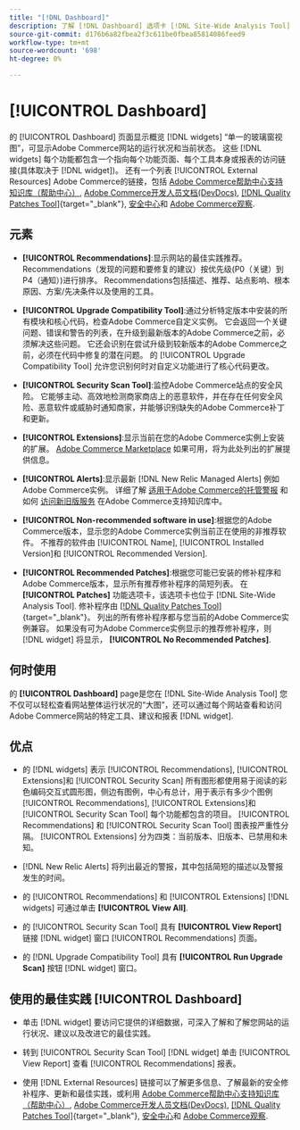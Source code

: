 ```yaml
---
title: "[!DNL Dashboard]"
description: 了解 [!DNL Dashboard] 选项卡 [!DNL Site-Wide Analysis Tool]、元素、使用时间、优势和最佳实践。
source-git-commit: d176b6a82fbea2f3c611be0fbea85814086feed9
workflow-type: tm+mt
source-wordcount: '698'
ht-degree: 0%

---
```


# [!UICONTROL Dashboard]

的 [!UICONTROL Dashboard] 页面显示概览 [!DNL widgets] “单一的玻璃窗视图”，可显示Adobe Commerce网站的运行状况和当前状态。 这些 [!DNL widgets] 每个功能都包含一个指向每个功能页面、每个工具本身或报表的访问链接(具体取决于 [!DNL widget])。
还有一个列表 [!UICONTROL External Resources] Adobe Commerce的链接，包括 [Adobe Commerce帮助中心支持知识库（帮助中心）](https://support.magento.com/), [Adobe Commerce开发人员文档(DevDocs)](https://devdocs.magento.com/), [[!DNL Quality Patches Tool]](https://experienceleague.adobe.com/tools/commerce-quality-patches/index.html){target=&quot;_blank&quot;}, [安全中心](https://magento.com/security)和 [Adobe Commerce观察](https://support.magento.com/hc/en-us/articles/4402379845901-Use-Observation-for-Adobe-Commerce).

## 元素

* **[!UICONTROL Recommendations]**:显示网站的最佳实践推荐。 Recommendations（发现的问题和要修复的建议）按优先级(P0（关键）到P4（通知）)进行排序。
Recommendations包括描述、推荐、站点影响、根本原因、方案/先决条件以及使用的工具。

* **[!UICONTROL Upgrade Compatibility Tool]**:通过分析特定版本中安装的所有模块和核心代码，检查Adobe Commerce自定义实例。 它会返回一个关键问题、错误和警告的列表，在升级到最新版本的Adobe Commerce之前，必须解决这些问题。 它还会识别在尝试升级到较新版本的Adobe Commerce之前，必须在代码中修复的潜在问题。
的 [!UICONTROL Upgrade Compatibility Tool] 允许您识别何时对自定义功能进行了核心代码更改。

* **[!UICONTROL Security Scan Tool]**:监控Adobe Commerce站点的安全风险。 它能够主动、高效地检测商家商店上的恶意软件，并在存在任何安全风险、恶意软件或威胁时通知商家，并能够识别缺失的Adobe Commerce补丁和更新。

* **[!UICONTROL Extensions]**:显示当前在您的Adobe Commerce实例上安装的扩展。 [Adobe Commerce Marketplace](https://marketplace.magento.com/extensions.html) 如果可用，将为此处列出的扩展提供信息。

* **[!UICONTROL Alerts]**:显示最新 [!DNL New Relic Managed Alerts] 例如Adobe Commerce实例。 详细了解 [适用于Adobe Commerce的托管警报](https://support.magento.com/hc/en-us/articles/360045806832) 和如何 [访问新旧版服务](https://support.magento.com/hc/en-us/articles/360039127712) 在Adobe Commerce支持知识库中。

* **[!UICONTROL Non-recommended software in use]**:根据您的Adobe Commerce版本，显示您的Adobe Commerce实例当前正在使用的非推荐软件。 不推荐的软件由 [!UICONTROL Name], [!UICONTROL Installed Version]和 [!UICONTROL Recommended Version].

* **[!UICONTROL Recommended Patches]**:根据您可能已安装的修补程序和Adobe Commerce版本，显示所有推荐修补程序的简短列表。 在 **[!UICONTROL Patches]** 功能选项卡，该选项卡也位于 [!DNL Site-Wide Analysis Tool]. 修补程序由 [[!DNL Quality Patches Tool]](https://experienceleague.adobe.com/tools/commerce-quality-patches/index.html){target=&quot;_blank&quot;}。 列出的所有修补程序都与您当前的Adobe Commerce实例兼容。
如果没有可为Adobe Commerce实例显示的推荐修补程序，则 [!DNL widget] 将显示， **[!UICONTROL No Recommended Patches]**.

## 何时使用

的 **[!UICONTROL Dashboard]** page是您在 [!DNL Site-Wide Analysis Tool] 您不仅可以轻松查看网站整体运行状况的“大图”，还可以通过每个网站查看和访问Adobe Commerce网站的特定工具、建议和报表 [!DNL widget].

## 优点

* 的 [!DNL widgets] 表示 [!UICONTROL Recommendations], [!UICONTROL Extensions]和 [!UICONTROL Security Scan] 所有图形都使用易于阅读的彩色编码交互式圆形图，侧边有图例，中心有总计，用于表示有多少个图例 [!UICONTROL Recommendations], [!UICONTROL Extensions]和 [!UICONTROL Security Scan Tool] 每个功能都包含的项目。 [!UICONTROL Recommendations] 和 [!UICONTROL Security Scan Tool] 图表按严重性分隔。 [!UICONTROL Extensions] 分为四类：当前版本、旧版本、已禁用和未知。

* [!DNL New Relic Alerts] 将列出最近的警报，其中包括简短的描述以及警报发生的时间。

* 的 [!UICONTROL Recommendations] 和 [!UICONTROL Extensions] [!DNL widgets] 可通过单击 **[!UICONTROL View All]**.

* 的 [!UICONTROL Security Scan Tool] 具有 **[!UICONTROL View Report]** 链接 [!DNL widget] 窗口 [!UICONTROL Recommendations] 页面。

* 的 [!DNL Upgrade Compatibility Tool] 具有 **[!UICONTROL Run Upgrade Scan]** 按钮 [!DNL widget] 窗口。

## 使用的最佳实践 [!UICONTROL Dashboard]

* 单击 [!DNL widget] 要访问它提供的详细数据，可深入了解和了解您网站的运行状况、建议以及改进它的最佳实践。

* 转到 [!UICONTROL Security Scan Tool] [!DNL widget] 单击 [!UICONTROL View Report] 查看 [!UICONTROL Recommendations] 报表。

* 使用 [!DNL External Resources] 链接可以了解更多信息、了解最新的安全修补程序、更新和最佳实践，或利用 [Adobe Commerce帮助中心支持知识库（帮助中心）](https://support.magento.com/), [Adobe Commerce开发人员文档(DevDocs)](https://devdocs.magento.com/), [[!DNL Quality Patches Tool]](https://experienceleague.adobe.com/tools/commerce-quality-patches/index.html){target=&quot;_blank&quot;}, [安全中心](https://helpx.adobe.com/security.html)和 [Adobe Commerce观察](https://support.magento.com/hc/en-us/articles/4402379845901-Use-Observation-for-Adobe-Commerce).
